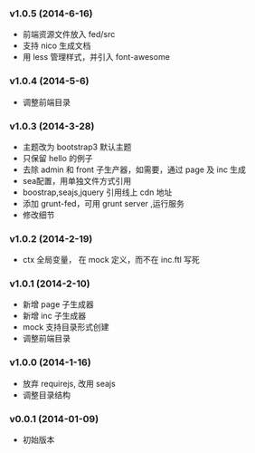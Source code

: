 ### v1.0.5 (2014-6-16)
* 前端资源文件放入 fed/src
* 支持 nico 生成文档
* 用 less 管理样式，并引入 font-awesome

### v1.0.4 (2014-5-6)
* 调整前端目录

### v1.0.3 (2014-3-28)

* 主题改为 bootstrap3 默认主题
* 只保留 hello 的例子
* 去除 admin 和 front 子生产器，如需要，通过 page 及 inc 生成
* sea配置，用单独文件方式引用
* boostrap,seajs,jquery 引用线上 cdn 地址
* 添加 grunt-fed，可用 grunt server ,运行服务
* 修改细节

### v1.0.2 (2014-2-19)

* ctx 全局变量， 在 mock 定义，而不在 inc.ftl 写死

### v1.0.1 (2014-2-10)

* 新增 page 子生成器
* 新增 inc 子生成器
* mock 支持目录形式创建
* 调整前端目录

### v1.0.0 (2014-1-16)
* 放弃 requirejs, 改用 seajs
* 调整目录结构

### v0.0.1 (2014-01-09)
* 初始版本